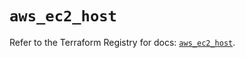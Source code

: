 # `aws_ec2_host`

Refer to the Terraform Registry for docs: [`aws_ec2_host`](https://registry.terraform.io/providers/hashicorp/aws/3.76.1/docs/resources/ec2_host).
